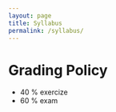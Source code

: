 ```yaml
---
layout: page
title: Syllabus
permalink: /syllabus/
---
```


# Grading Policy
 * 40 % exercize
 * 60 % exam
 